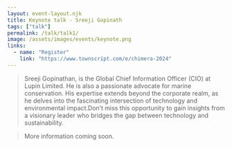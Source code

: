 ```yaml
---
layout: event-layout.njk
title: Keynote talk - Sreeji Gopinath
tags: ["talk"]
permalink: /talk/talk1/
image: /assets/images/events/keynote.png
links:
  - name: "Register"
    link: "https://www.townscript.com/e/chimera-2024"
---
```


>Sreeji Gopinathan, is the Global Chief Information Officer (CIO) at Lupin Limited. He is also a passionate advocate for marine conservation. His expertise extends beyond the corporate realm, as he delves into the fascinating intersection of technology and environmental impact.Don’t miss this opportunity to gain insights from a visionary leader who bridges the gap between technology and sustainability. 

> More information coming soon.
